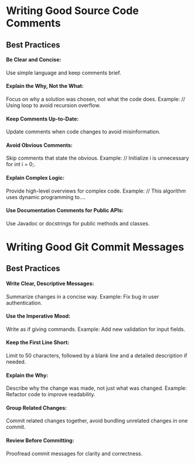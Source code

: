 # Writing Good Source Code Comments
## Best Practices

#### Be Clear and Concise:

Use simple language and keep comments brief.

#### Explain the Why, Not the What:

Focus on why a solution was chosen, not what the code does.
Example: // Using loop to avoid recursion overflow.

#### Keep Comments Up-to-Date:

Update comments when code changes to avoid misinformation.

#### Avoid Obvious Comments:

Skip comments that state the obvious.
Example: // Initialize i is unnecessary for int i = 0;.

#### Explain Complex Logic:

Provide high-level overviews for complex code.
Example: // This algorithm uses dynamic programming to....

#### Use Documentation Comments for Public APIs:

Use Javadoc or docstrings for public methods and classes.

# Writing Good Git Commit Messages

## Best Practices

#### Write Clear, Descriptive Messages:

Summarize changes in a concise way.
Example: Fix bug in user authentication.

#### Use the Imperative Mood:

Write as if giving commands.
Example: Add new validation for input fields.

#### Keep the First Line Short:

Limit to 50 characters, followed by a blank line and a detailed description if needed.

#### Explain the Why:

Describe why the change was made, not just what was changed.
Example: Refactor code to improve readability.

#### Group Related Changes:

Commit related changes together, avoid bundling unrelated changes in one commit.

#### Review Before Committing:

Proofread commit messages for clarity and correctness.